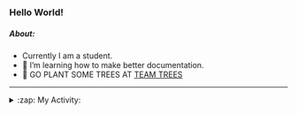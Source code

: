### Hello World!

##### About:
- Currently I am a student.
- 🌱 I’m learning how to make better documentation.
- 🌱 GO PLANT SOME TREES AT [TEAM TREES](https://teamtrees.org/)

---
<details>
  <summary>:zap: My Activity:</summary>
  
<!--START_SECTION:waka-->
![Code Time](http://img.shields.io/badge/Code%20Time-1%2C068%20hrs%2048%20mins-blue)

**I'm a Night 🦉** 

```text
🌞 Morning                1665 commits        ███░░░░░░░░░░░░░░░░░░░░░░   10.14 % 
🌆 Daytime                5211 commits        ████████░░░░░░░░░░░░░░░░░   31.74 % 
🌃 Evening                4823 commits        ███████░░░░░░░░░░░░░░░░░░   29.37 % 
🌙 Night                  4721 commits        ███████░░░░░░░░░░░░░░░░░░   28.75 % 
```
📅 **I'm Most Productive on Wednesday** 

```text
Monday                   2386 commits        ████░░░░░░░░░░░░░░░░░░░░░   14.53 % 
Tuesday                  2026 commits        ███░░░░░░░░░░░░░░░░░░░░░░   12.34 % 
Wednesday                3799 commits        ██████░░░░░░░░░░░░░░░░░░░   23.14 % 
Thursday                 2325 commits        ████░░░░░░░░░░░░░░░░░░░░░   14.16 % 
Friday                   1623 commits        ██░░░░░░░░░░░░░░░░░░░░░░░   09.88 % 
Saturday                 1496 commits        ██░░░░░░░░░░░░░░░░░░░░░░░   09.11 % 
Sunday                   2765 commits        ████░░░░░░░░░░░░░░░░░░░░░   16.84 % 
```


📊 **This Week I Spent My Time On** 

```text
🔥 Editors: 
VS Code                  4 hrs 49 mins       █████████████████████████   100.00 % 

🐱‍💻 Projects: 
praise                   2 hrs 17 mins       ████████████░░░░░░░░░░░░░   47.55 % 
gdsc-next-weather-app    1 hr 25 mins        ███████░░░░░░░░░░░░░░░░░░   29.40 % 
CSF22                    1 hr 6 mins         ██████░░░░░░░░░░░░░░░░░░░   23.05 % 
```


 Last Updated on 20/03/2023 20:05:43 UTC
<!--END_SECTION:waka-->
</details>
